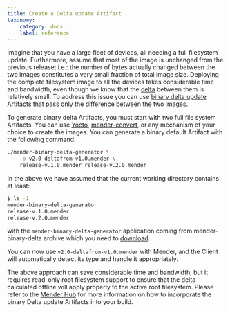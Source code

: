 ```yaml
---
title: Create a Delta update Artifact
taxonomy:
    category: docs
    label: reference
---
```


Imagine that you have a large fleet of devices, all needing a full filesystem
update. Furthermore, assume that most of the image is unchanged from the previous release; i.e.: the number of bytes actually changed between the two images constitutes a very small fraction of total image size. Deploying the complete filesystem image to all the devices takes considerable time and bandwidth, even though we know that the [delta](../../02.Overview/15.Taxonomy/docs.md) between them
is relatively small. To address this issue you can use 
[binary delta update Artifacts](../../02.Overview/06.Delta-update/docs.md) that
pass only the difference between the two images.

To generate binary delta Artifacts, you must start with two full file system Artifacts. You can use [Yocto](https://hub.mender.io/t/robust-delta-update-rootfs/1144),
[mender-convert](../../03.Devices/03.Debian-family/docs.md), or any mechanism of your choice to create the images. You can generate a binary default Artifact with the following command.

```bash
./mender-binary-delta-generator \
    -o v2.0-deltafrom-v1.0.mender \
    release-v.1.0.mender release-v.2.0.mender
```

In the above we have assumed that the current working directory contains at least:

```bash
$ ls -1
mender-binary-delta-generator
release-v.1.0.mender
release-v.2.0.mender
```

with the `mender-binary-delta-generator` application coming from mender-binary-delta archive which you need to [download](https://hub.mender.io/t/robust-delta-update-rootfs/1144).

You can now use `v2.0-deltafrom-v1.0.mender` with Mender, and the Client will 
automatically detect its type and handle it appropriately.

The above approach can save considerable time and bandwidth, but it requires
read-only root filesystem support to ensure that the delta calculated offline will apply properly to the active root filesystem. Please refer to the [Mender Hub](https://hub.mender.io/t/robust-delta-update-rootfs/1144)
for more information on how to incorporate the binary Delta update Artifacts into
your build.
